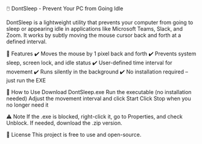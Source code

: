 🖱️ DontSleep - Prevent Your PC from Going Idle

DontSleep is a lightweight utility that prevents your computer from going to sleep or appearing idle in applications like Microsoft Teams, Slack, and Zoom. It works by subtly moving the mouse cursor back and forth at a defined interval.


🔹 Features
✔️ Moves the mouse by 1 pixel back and forth
✔️ Prevents system sleep, screen lock, and idle status
✔️ User-defined time interval for movement
✔️ Runs silently in the background
✔️ No installation required – just run the EXE


🚀 How to Use
Download DontSleep.exe
Run the executable (no installation needed)
Adjust the movement interval and click Start
Click Stop when you no longer need it

⚠️ Note
If the .exe is blocked, right-click it, go to Properties, and check Unblock.
If needed, download the .zip version.


📜 License
This project is free to use and open-source.
